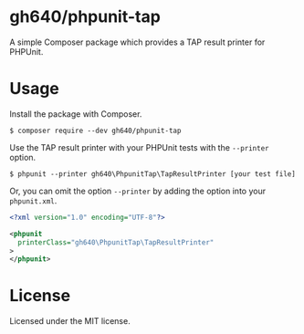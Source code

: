 # gh640/phpunit-tap

A simple Composer package which provides a TAP result printer for PHPUnit.


# Usage

Install the package with Composer.

    $ composer require --dev gh640/phpunit-tap

Use the TAP result printer with your PHPUnit tests with the `--printer` option.

    $ phpunit --printer gh640\PhpunitTap\TapResultPrinter [your test file]

Or, you can omit the option `--printer` by adding the option into your `phpunit.xml`.

```xml
<?xml version="1.0" encoding="UTF-8"?>

<phpunit
  printerClass="gh640\PhpunitTap\TapResultPrinter"
>
</phpunit>
```


# License

Licensed under the MIT license.
